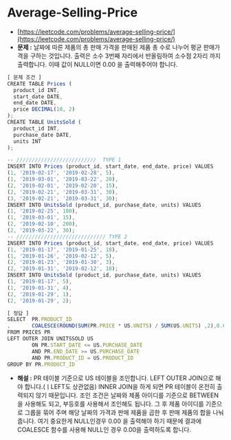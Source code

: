 # **Average-Selling-Price**

- [https://leetcode.com/problems/average-selling-price/](https://leetcode.com/problems/average-selling-price/)
- **문제 :** 날짜에 따른 제품의 총 판매 가격을 판매된 제품 총 수로 나누어 평균 판매가격을 구하는 것입니다. 출력은 소수 3번째 자리에서 반올림하여 소수점 2자리 까지 출력합니다. 이때 값이 NULL이면 0.00 을 출력해주어야 합니다.

```jsx
[ 문제 조건 ]
CREATE TABLE Prices (
  product_id INT,
  start_date DATE,
  end_date DATE,
  price DECIMAL(10, 2)
);
CREATE TABLE UnitsSold (
  product_id INT,
  purchase_date DATE,
  units INT
);

-- //////////////////////////  TYPE 1
INSERT INTO Prices (product_id, start_date, end_date, price) VALUES
(1, '2019-02-17', '2019-02-28', 5),
(1, '2019-03-01', '2019-03-22', 20),
(2, '2019-02-01', '2019-02-20', 15),
(2, '2019-02-21', '2019-03-31', 30),
(3, '2019-02-21', '2019-03-31', 30);
INSERT INTO UnitsSold (product_id, purchase_date, units) VALUES
(1, '2019-02-25', 100),
(1, '2019-03-01', 15),
(2, '2019-02-10', 200),
(2, '2019-03-22', 30);
-- ///////////////////////////// TYPE 2
INSERT INTO Prices (product_id, start_date, end_date, price) VALUES
(1, '2019-01-17', '2019-01-25', 18),
(1, '2019-01-26', '2019-02-12', 5),
(2, '2019-01-23', '2019-01-30', 3),
(2, '2019-01-31', '2019-02-12', 18);
INSERT INTO UnitsSold (product_id, purchase_date, units) VALUES
(1, '2019-01-17', 5),
(1, '2019-01-31', 4),
(2, '2019-01-29', 1),
(2, '2019-01-29', 2);
```

```jsx
[ 정답 ]
SELECT	PR.PRODUCT_ID
,		COALESCE(ROUND(SUM(PR.PRICE * US.UNITS) / SUM(US.UNITS) ,2),0.00) AS AVERAGE_PRICE
FROM PRICES PR
LEFT OUTER JOIN UNITSSOLD US
		ON PR.START_DATE <= US.PURCHASE_DATE
		AND PR.END_DATE	>= US.PURCHASE_DATE
		AND PR.PRODUCT_ID = US.PRODUCT_ID
GROUP BY PR.PRODUCT_ID
```

- **해설 :** PR 테이블 기준으로 US 테이블을 조인합니다. LEFT OUTER JOIN으로 해야 합니다.(ㅣLEFT도 상관없음) INNER JOIN을 하게 되면 PR 테이블이 온전히 출력되지 않기 때문입니다. 조인 조건은 날짜와 제품 아이디를 기준으로 BETWEEN을 사용해도 되고, 부등호를 사용해서 조인해도 됩니다. 그 후 제품 아이디를 기준으로 그룹을 묶어 주며 해당 날짜의 가격과 판매 제품을 곱한 후 판매 제품의 합을 나눠줍니다. 여기 중요한게 NULL인경우 0.00 을 출력해야 하기 때문에 결과에 COALESCE 함수를 사용해 NULL인 경우 0.00을 출력하도록 합니다.
